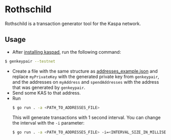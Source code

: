 Rothschild
====

Rothschild is a transaction generator tool for the Kaspa network.

## Usage

* After [installing kaspad](https://github.com/kaspanet/kaspad#build-from-source), run the following command:

```bash
$ genkeypair --testnet
```

* Create a file with the same structure as [addresses_example.json](addresses_example.json) and replace `myPrivateKey`
  with the generated private key from `genkeypair`, and the addresses on `myAddress` and `spendAddresses` with the
  address that was generated by `genkeypair`.
* Send some KAS to that address.
* Run
  ```bash
  $ go run . -a <PATH_TO_ADDRESSES_FILE>
  ```
  This will generate transactions with 1 second interval. You can change the interval with the `-i` parameter:
  ```bash
  $ go run . -a <PATH_TO_ADDRESSES_FILE> -i=<INTERVAL_SIZE_IN_MILLISECONDS>
  ```